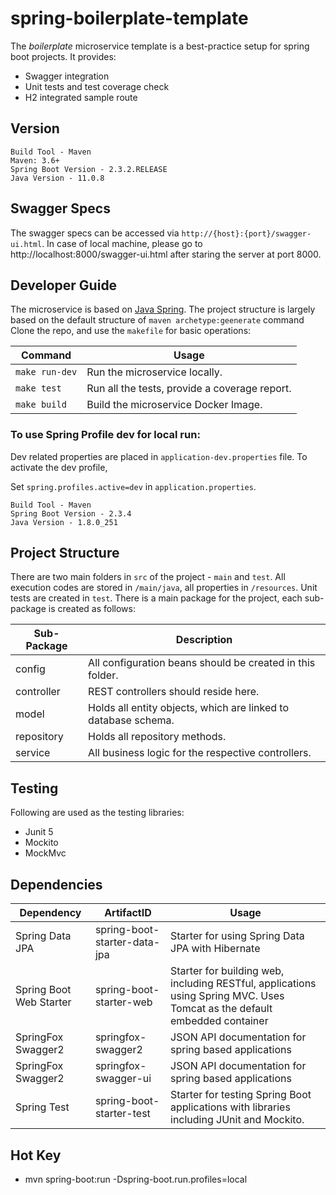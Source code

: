 # spring-boilerplate-template

The *boilerplate* microservice template is a best-practice setup for spring boot projects.
It provides:

- Swagger integration
- Unit tests and test coverage check
- H2 integrated sample route

## Version

```
Build Tool - Maven
Maven: 3.6+
Spring Boot Version - 2.3.2.RELEASE
Java Version - 11.0.8

```

## Swagger Specs

The swagger specs can be accessed via ```http://{host}:{port}/swagger-ui.html```. 
In case of local machine, please go to http://localhost:8000/swagger-ui.html after staring the server at port 8000. 



## Developer Guide

The microservice is based on [Java Spring](https://spring.io/). The project structure is largely based on the default structure of `maven archetype:geenerate` command
Clone the repo, and use the `makefile` for basic operations:

| Command       	| Usage                                                               |
|-------------------|---------------------------------------------------------------------|
| `make run-dev`    	| Run the microservice locally.                                       |
| `make test`   	| Run all the tests, provide a coverage report. |
| `make build`  	| Build the microservice Docker Image.                                |

### To use Spring Profile dev for local run:

Dev related properties are placed in `application-dev.properties` file. To activate the dev profile,

Set `spring.profiles.active=dev` in `application.properties`.

```
Build Tool - Maven
Spring Boot Version - 2.3.4
Java Version - 1.8.0_251
```

## Project Structure
There are two main folders in `src` of the project - `main` and `test`. All execution codes are stored in `/main/java`, all properties in `/resources`. Unit tests are created in `test`. There is a main package for the project, each sub-package is created as follows:

| Sub-Package   | Description |
| ------------- | ----------- |
| config 		| All configuration beans should be created in this folder. |
| controller 	| REST controllers should reside here. |
| model 		| Holds all entity objects, which are linked to database schema. |
| repository 			| Holds all repository methods. |
| service 	    | All business logic for the respective controllers. |


## Testing

Following are used as the testing libraries:

- Junit 5
- Mockito
- MockMvc

## Dependencies
| Dependency | ArtifactID | Usage|
| ---------- | ---------- | ---- |
| Spring Data JPA | spring-boot-starter-data-jpa | Starter for using Spring Data JPA with Hibernate |
| Spring Boot Web Starter | spring-boot-starter-web | Starter for building web, including RESTful, applications using Spring MVC. Uses Tomcat as the default embedded container |
| SpringFox Swagger2 | springfox-swagger2 | JSON API documentation for spring based applications |
| SpringFox Swagger2 | springfox-swagger-ui | JSON API documentation for spring based applications |
| Spring Test | spring-boot-starter-test | Starter for testing Spring Boot applications with libraries including JUnit and Mockito. |


## Hot Key
- mvn spring-boot:run -Dspring-boot.run.profiles=local
